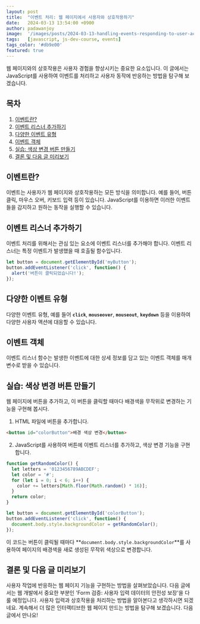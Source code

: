 ```yaml
---
layout: post
title:  "이벤트 처리: 웹 페이지에서 사용자와 상호작용하기"
date:   2024-03-13 13:54:00 +0900
author: padawanjoy
image:  '/images/posts/2024-03-13-handling-events-responding-to-user-actions-on-web-pages/01.webp'
tags:   [javascript, js-dev-course, events]
tags_color: '#db9e00'
featured: true
---
```

웹 페이지와의 상호작용은 사용자 경험을 향상시키는 중요한 요소입니다. 이 글에서는 JavaScript를 사용하여 이벤트를 처리하고 사용자 동작에 반응하는 방법을 탐구해 보겠습니다.

## 목차
1. [이벤트란?](#이벤트란)
2. [이벤트 리스너 추가하기](#이벤트-리스너-추가하기)
3. [다양한 이벤트 유형](#다양한-이벤트-유형)
4. [이벤트 객체](#이벤트-객체)
5. [실습: 색상 변경 버튼 만들기](#실습-색상-변경-버튼-만들기)
6. [결론 및 다음 글 미리보기](#결론-및-다음-글-미리보기)

## 이벤트란?
이벤트는 사용자가 웹 페이지와 상호작용하는 모든 방식을 의미합니다. 예를 들어, 버튼 클릭, 마우스 오버, 키보드 입력 등이 있습니다. JavaScript를 이용하면 이러한 이벤트들을 감지하고 원하는 동작을 실행할 수 있습니다.

## 이벤트 리스너 추가하기
이벤트 처리를 위해서는 관심 있는 요소에 이벤트 리스너를 추가해야 합니다. 이벤트 리스너는 특정 이벤트가 발생했을 때 호출될 함수입니다.

```javascript
let button = document.getElementById('myButton');
button.addEventListener('click', function() {
  alert('버튼이 클릭되었습니다!');
});
```

## 다양한 이벤트 유형
다양한 이벤트 유형, 예를 들어 **`click`**, **`mouseover`**, **`mouseout`**, **`keydown`** 등을 이용하여 다양한 사용자 액션에 대응할 수 있습니다.

## 이벤트 객체
이벤트 리스너 함수는 발생한 이벤트에 대한 상세 정보를 담고 있는 이벤트 객체를 매개변수로 받을 수 있습니다.

## 실습: 색상 변경 버튼 만들기
웹 페이지에 버튼을 추가하고, 이 버튼을 클릭할 때마다 배경색을 무작위로 변경하는 기능을 구현해 봅시다.

1. HTML 파일에 버튼을 추가합니다.

```html
<button id="colorButton">배경 색상 변경</button>
```

2. JavaScript를 사용하여 버튼에 이벤트 리스너를 추가하고, 색상 변경 기능을 구현합니다.

```javascript
function getRandomColor() {
  let letters = '0123456789ABCDEF';
  let color = '#';
  for (let i = 0; i < 6; i++) {
    color += letters[Math.floor(Math.random() * 16)];
  }
  return color;
}

let button = document.getElementById('colorButton');
button.addEventListener('click', function() {
  document.body.style.backgroundColor = getRandomColor();
});
```

이 코드는 버튼이 클릭될 때마다 **`document.body.style.backgroundColor`**를 사용하여 페이지의 배경색을 새로 생성된 무작위 색상으로 변경합니다.

## 결론 및 다음 글 미리보기
사용자 작업에 반응하는 웹 페이지 기능을 구현하는 방법을 살펴보았습니다. 다음 글에서는 웹 개발에서 중요한 부분인 'Form 검증: 사용자 입력 데이터의 안전성 보장'을 다룰 예정입니다. 사용자 입력과 상호작용을 처리하는 방법을 알아본다고 생각하시면 되겠네요. 계속해서 더 많은 인터랙티브한 웹 페이지 만드는 방법을 탐구해 보겠습니다. 다음 글에서 만나요!